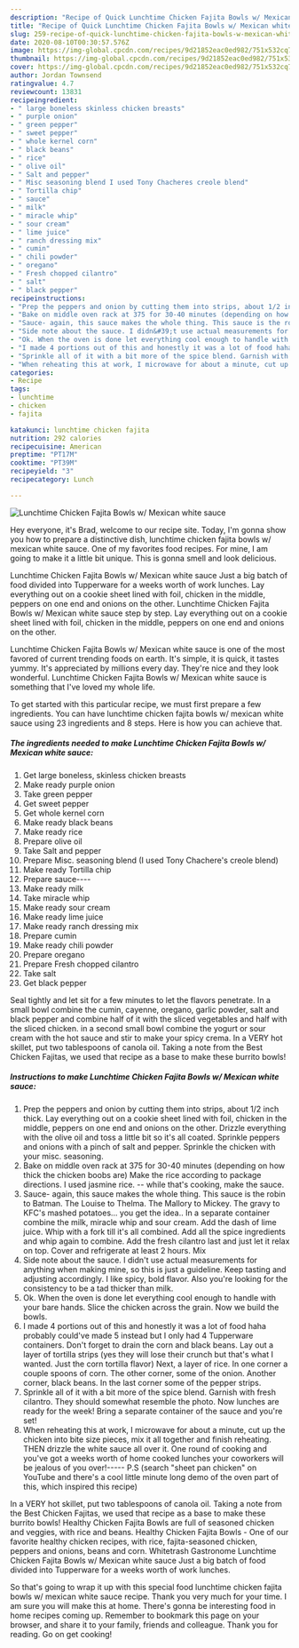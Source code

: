 ```yaml
---
description: "Recipe of Quick Lunchtime Chicken Fajita Bowls w/ Mexican white sauce"
title: "Recipe of Quick Lunchtime Chicken Fajita Bowls w/ Mexican white sauce"
slug: 259-recipe-of-quick-lunchtime-chicken-fajita-bowls-w-mexican-white-sauce
date: 2020-08-10T00:30:57.576Z
image: https://img-global.cpcdn.com/recipes/9d21852eac0ed982/751x532cq70/lunchtime-chicken-fajita-bowls-w-mexican-white-sauce-recipe-main-photo.jpg
thumbnail: https://img-global.cpcdn.com/recipes/9d21852eac0ed982/751x532cq70/lunchtime-chicken-fajita-bowls-w-mexican-white-sauce-recipe-main-photo.jpg
cover: https://img-global.cpcdn.com/recipes/9d21852eac0ed982/751x532cq70/lunchtime-chicken-fajita-bowls-w-mexican-white-sauce-recipe-main-photo.jpg
author: Jordan Townsend
ratingvalue: 4.7
reviewcount: 13831
recipeingredient:
- " large boneless skinless chicken breasts"
- " purple onion"
- " green pepper"
- " sweet pepper"
- " whole kernel corn"
- " black beans"
- " rice"
- " olive oil"
- " Salt and pepper"
- " Misc seasoning blend I used Tony Chacheres creole blend"
- " Tortilla chip"
- " sauce"
- " milk"
- " miracle whip"
- " sour cream"
- " lime juice"
- " ranch dressing mix"
- " cumin"
- " chili powder"
- " oregano"
- " Fresh chopped cilantro"
- " salt"
- " black pepper"
recipeinstructions:
- "Prep the peppers and onion by cutting them into strips, about 1/2 inch thick. Lay everything out on a cookie sheet lined with foil, chicken in the middle, peppers on one end and onions on the other. Drizzle everything with the olive oil and toss a little bit so it&#39;s all coated. Sprinkle peppers and onions with a pinch of salt and pepper. Sprinkle the chicken with your misc. seasoning."
- "Bake on middle oven rack at 375 for 30-40 minutes (depending on how thick the chicken boobs are) Make the rice according to package directions. I used jasmine rice. -- while that&#39;s cooking, make the sauce."
- "Sauce- again, this sauce makes the whole thing. This sauce is the robin to Batman. The Louise to Thelma. The Mallory to Mickey. The gravy to KFC&#39;s mashed potatoes... you get the idea.. In a separate container combine the milk, miracle whip and sour cream. Add the dash of lime juice. Whip with a fork till it&#39;s all combined. Add all the spice ingredients and whip again to combine. Add the fresh cilantro last and just let it relax on top. Cover and refrigerate at least 2 hours. Mix"
- "Side note about the sauce. I didn&#39;t use actual measurements for anything when making mine, so this is just a guideline. Keep tasting and adjusting accordingly. I like spicy, bold flavor. Also you&#39;re looking for the consistency to be a tad thicker than milk."
- "Ok. When the oven is done let everything cool enough to handle with your bare hands. Slice the chicken across the grain. Now we build the bowls."
- "I made 4 portions out of this and honestly it was a lot of food haha probably could&#39;ve made 5 instead but I only had 4 Tupperware containers. Don&#39;t forget to drain the corn and black beans. Lay out a layer of tortilla strips (yes they will lose their crunch but that&#39;s what I wanted. Just the corn tortilla flavor) Next, a layer of rice. In one corner a couple spoons of corn. The other corner, some of the onion. Another corner, black beans. In the last corner some of the pepper strips."
- "Sprinkle all of it with a bit more of the spice blend. Garnish with fresh cilantro. They should somewhat resemble the photo. Now lunches are ready for the week! Bring a separate container of the sauce and you&#39;re set!"
- "When reheating this at work, I microwave for about a minute, cut up the chicken into bite size pieces, mix it all together and finish reheating. THEN drizzle the white sauce all over it. One round of cooking and you&#39;ve got a weeks worth of home cooked lunches your coworkers will be jealous of you over!----- P.S (search &#34;sheet pan chicken&#34; on YouTube and there&#39;s a cool little minute long demo of the oven part of this, which inspired this recipe)"
categories:
- Recipe
tags:
- lunchtime
- chicken
- fajita

katakunci: lunchtime chicken fajita 
nutrition: 292 calories
recipecuisine: American
preptime: "PT17M"
cooktime: "PT39M"
recipeyield: "3"
recipecategory: Lunch

---
```



![Lunchtime Chicken Fajita Bowls w/ Mexican white sauce](https://img-global.cpcdn.com/recipes/9d21852eac0ed982/751x532cq70/lunchtime-chicken-fajita-bowls-w-mexican-white-sauce-recipe-main-photo.jpg)

Hey everyone, it's Brad, welcome to our recipe site. Today, I'm gonna show you how to prepare a distinctive dish, lunchtime chicken fajita bowls w/ mexican white sauce. One of my favorites food recipes. For mine, I am going to make it a little bit unique. This is gonna smell and look delicious.

Lunchtime Chicken Fajita Bowls w/ Mexican white sauce Just a big batch of food divided into Tupperware for a weeks worth of work lunches. Lay everything out on a cookie sheet lined with foil, chicken in the middle, peppers on one end and onions on the other. Lunchtime Chicken Fajita Bowls w/ Mexican white sauce step by step. Lay everything out on a cookie sheet lined with foil, chicken in the middle, peppers on one end and onions on the other.

Lunchtime Chicken Fajita Bowls w/ Mexican white sauce is one of the most favored of current trending foods on earth. It's simple, it is quick, it tastes yummy. It's appreciated by millions every day. They're nice and they look wonderful. Lunchtime Chicken Fajita Bowls w/ Mexican white sauce is something that I've loved my whole life.


To get started with this particular recipe, we must first prepare a few ingredients. You can have lunchtime chicken fajita bowls w/ mexican white sauce using 23 ingredients and 8 steps. Here is how you can achieve that.

<!--inarticleads1-->

##### The ingredients needed to make Lunchtime Chicken Fajita Bowls w/ Mexican white sauce:

1. Get  large boneless, skinless chicken breasts
1. Make ready  purple onion
1. Take  green pepper
1. Get  sweet pepper
1. Get  whole kernel corn
1. Make ready  black beans
1. Make ready  rice
1. Prepare  olive oil
1. Take  Salt and pepper
1. Prepare  Misc. seasoning blend (I used Tony Chachere&#39;s creole blend)
1. Make ready  Tortilla chip
1. Prepare  sauce----
1. Make ready  milk
1. Take  miracle whip
1. Make ready  sour cream
1. Make ready  lime juice
1. Make ready  ranch dressing mix
1. Prepare  cumin
1. Make ready  chili powder
1. Prepare  oregano
1. Prepare  Fresh chopped cilantro
1. Take  salt
1. Get  black pepper


Seal tightly and let sit for a few minutes to let the flavors penetrate. In a small bowl combine the cumin, cayenne, oregano, garlic powder, salt and black pepper and combine half of it with the sliced vegetables and half with the sliced chicken. in a second small bowl combine the yogurt or sour cream with the hot sauce and stir to make your spicy crema. In a VERY hot skillet, put two tablespoons of canola oil. Taking a note from the Best Chicken Fajitas, we used that recipe as a base to make these burrito bowls! 

<!--inarticleads2-->

##### Instructions to make Lunchtime Chicken Fajita Bowls w/ Mexican white sauce:

1. Prep the peppers and onion by cutting them into strips, about 1/2 inch thick. Lay everything out on a cookie sheet lined with foil, chicken in the middle, peppers on one end and onions on the other. Drizzle everything with the olive oil and toss a little bit so it&#39;s all coated. Sprinkle peppers and onions with a pinch of salt and pepper. Sprinkle the chicken with your misc. seasoning.
1. Bake on middle oven rack at 375 for 30-40 minutes (depending on how thick the chicken boobs are) Make the rice according to package directions. I used jasmine rice. -- while that&#39;s cooking, make the sauce.
1. Sauce- again, this sauce makes the whole thing. This sauce is the robin to Batman. The Louise to Thelma. The Mallory to Mickey. The gravy to KFC&#39;s mashed potatoes... you get the idea.. In a separate container combine the milk, miracle whip and sour cream. Add the dash of lime juice. Whip with a fork till it&#39;s all combined. Add all the spice ingredients and whip again to combine. Add the fresh cilantro last and just let it relax on top. Cover and refrigerate at least 2 hours. Mix
1. Side note about the sauce. I didn&#39;t use actual measurements for anything when making mine, so this is just a guideline. Keep tasting and adjusting accordingly. I like spicy, bold flavor. Also you&#39;re looking for the consistency to be a tad thicker than milk.
1. Ok. When the oven is done let everything cool enough to handle with your bare hands. Slice the chicken across the grain. Now we build the bowls.
1. I made 4 portions out of this and honestly it was a lot of food haha probably could&#39;ve made 5 instead but I only had 4 Tupperware containers. Don&#39;t forget to drain the corn and black beans. Lay out a layer of tortilla strips (yes they will lose their crunch but that&#39;s what I wanted. Just the corn tortilla flavor) Next, a layer of rice. In one corner a couple spoons of corn. The other corner, some of the onion. Another corner, black beans. In the last corner some of the pepper strips.
1. Sprinkle all of it with a bit more of the spice blend. Garnish with fresh cilantro. They should somewhat resemble the photo. Now lunches are ready for the week! Bring a separate container of the sauce and you&#39;re set!
1. When reheating this at work, I microwave for about a minute, cut up the chicken into bite size pieces, mix it all together and finish reheating. THEN drizzle the white sauce all over it. One round of cooking and you&#39;ve got a weeks worth of home cooked lunches your coworkers will be jealous of you over!----- P.S (search &#34;sheet pan chicken&#34; on YouTube and there&#39;s a cool little minute long demo of the oven part of this, which inspired this recipe)


In a VERY hot skillet, put two tablespoons of canola oil. Taking a note from the Best Chicken Fajitas, we used that recipe as a base to make these burrito bowls! Healthy Chicken Fajita Bowls are full of seasoned chicken and veggies, with rice and beans. Healthy Chicken Fajita Bowls - One of our favorite healthy chicken recipes, with rice, fajita-seasoned chicken, peppers and onions, beans and corn. Whitetrash Gastronome Lunchtime Chicken Fajita Bowls w/ Mexican white sauce Just a big batch of food divided into Tupperware for a weeks worth of work lunches. 

So that's going to wrap it up with this special food lunchtime chicken fajita bowls w/ mexican white sauce recipe. Thank you very much for your time. I am sure you will make this at home. There's gonna be interesting food in home recipes coming up. Remember to bookmark this page on your browser, and share it to your family, friends and colleague. Thank you for reading. Go on get cooking!
